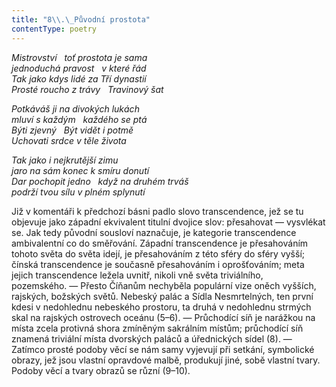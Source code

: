 ```yaml
---
title: "8\\.\_Původní prostota"
contentType: poetry
---
```


<section>

_Mistrovství   toť prostota je sama  
jednoduchá pravost   v které řád  
Tak jako kdys lidé za Tří dynastií  
Prosté roucho z trávy   Travinový šat_

</section>

<section>

_Potkáváš ji na divokých lukách  
mluví s každým   každého se ptá  
Býti zjevný   Být vidět i potmě  
Uchovati srdce v těle života_

</section>

<section>

_Tak jako i nejkrutější zimu  
jaro na sám konec k smíru donutí  
Dar pochopit jedno   když na druhém trváš  
podrží tvou sílu v plném splynutí_

</section>


<section>

Již v komentáři k předchozí básni padlo slovo transcendence, jež se tu objevuje jako západní ekvivalent titulní dvojice slov: přesahovat — vysvlékat se. Jak tedy původní sousloví naznačuje, je kategorie transcendence ambivalentní co do směřování. Západní transcendence je přesahováním tohoto světa do světa idejí, je přesahováním z této sféry do sféry vyšší; čínská transcendence je současně přesahováním i oprošťováním; meta jejich transcendence ležela uvnitř, nikoli vně světa triviál­ního, pozemského. — Přesto Číňanům nechyběla populární vize oněch vyšších, rajských, božských světů. Nebeský palác a Sídla Nesmrtelných, ten první kdesi v nedohlednu nebeského prostoru, ta druhá v nedohlednu strmých skal na rajských ostrovech oceánu (5–6). — Průchodící síň je narážkou na místa zcela protivná shora zmíněným sakrálním místům; průchodící síň znamená triviální místa dvorských paláců a úřednických sídel (8). — Zatímco prosté podoby věcí se nám samy vyjevují při setkání, symbolické obrazy, jež jsou vlastní opravdové malbě, produkují jiné, sobě vlastní tvary. Podoby věcí a tvary obrazů se různí (9–10).

</section>
